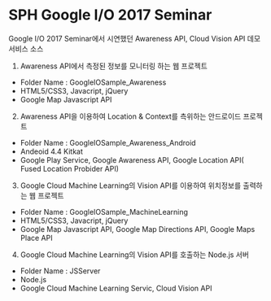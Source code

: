 # SPH Google I/O 2017 Seminar 
Google I/O 2017 Seminar에서 시연했던 Awareness API, Cloud Vision API 데모 서비스 소스

1. Awareness API에서 측정된 정보를 모니터링 하는 웹 프로젝트
- Folder Name : GoogleIOSample_Awareness
- HTML5/CSS3, Javacript, jQuery 
- Google Map Javascript API  
  
  
  
    
    
2. Awareness API을 이용하여 Location & Context를 측위하는 안드로이드 프로젝트 
- Folder Name : GoogleIOSample_Awareness_Android
- Andeoid 4.4 Kitkat
- Google Play Service, Google Awareness API, Google Location API( Fused Location Probider API)  
  
  
  
  
  
3. Google Cloud Machine Learning의 Vision API를 이용하여 위치정보를 출력하는 웹 프로젝트
- Folder Name : GoogleIOSample_MachineLearning
- HTML5/CSS3, Javacript, jQuery 
- Google Map Javascript API, Google Map Directions API, Google Maps Place API  
  
  
  
  
  
  
4. Google Cloud Machine Learning의 Vision API를 호출하는 Node.js 서버
- Folder Name : JSServer
- Node.js
- Google Cloud Machine Learning Servic, Cloud Vision API
